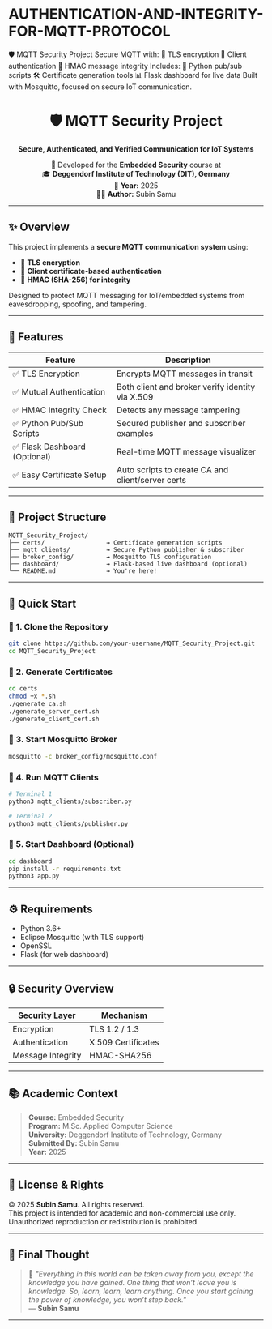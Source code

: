 # AUTHENTICATION-AND-INTEGRITY-FOR-MQTT-PROTOCOL
🛡️ MQTT Security Project Secure MQTT with:  🔐 TLS encryption  🔑 Client authentication  🧾 HMAC message integrity  Includes:  🐍 Python pub/sub scripts  🛠️ Certificate generation tools  📊 Flask dashboard for live data  Built with Mosquitto, focused on secure IoT communication.

<div align="center">

# 🛡️ MQTT Security Project  
**Secure, Authenticated, and Verified Communication for IoT Systems**

🚀 Developed for the **Embedded Security** course at  
🎓 **Deggendorf Institute of Technology (DIT), Germany**  
📅 **Year:** 2025  
👨‍💻 **Author:** Subin Samu

</div>

---

## ✨ Overview

This project implements a **secure MQTT communication system** using:

- 🔐 **TLS encryption**
- 🔑 **Client certificate-based authentication**
- 🧾 **HMAC (SHA-256) for integrity**

Designed to protect MQTT messaging for IoT/embedded systems from eavesdropping, spoofing, and tampering.

---

## 🔧 Features

| Feature                     | Description                                           |
|----------------------------|-------------------------------------------------------|
| ✅ TLS Encryption           | Encrypts MQTT messages in transit                     |
| ✅ Mutual Authentication    | Both client and broker verify identity via X.509     |
| ✅ HMAC Integrity Check     | Detects any message tampering                        |
| ✅ Python Pub/Sub Scripts   | Secured publisher and subscriber examples            |
| ✅ Flask Dashboard (Optional)| Real-time MQTT message visualizer                    |
| ✅ Easy Certificate Setup   | Auto scripts to create CA and client/server certs    |

---

## 📁 Project Structure

```
MQTT_Security_Project/
├── certs/                 → Certificate generation scripts
├── mqtt_clients/          → Secure Python publisher & subscriber
├── broker_config/         → Mosquitto TLS configuration
├── dashboard/             → Flask-based live dashboard (optional)
└── README.md              → You're here!
```

---

## 🚀 Quick Start

### 🔹 1. Clone the Repository
```bash
git clone https://github.com/your-username/MQTT_Security_Project.git
cd MQTT_Security_Project
```

### 🔹 2. Generate Certificates
```bash
cd certs
chmod +x *.sh
./generate_ca.sh
./generate_server_cert.sh
./generate_client_cert.sh
```

### 🔹 3. Start Mosquitto Broker
```bash
mosquitto -c broker_config/mosquitto.conf
```

### 🔹 4. Run MQTT Clients
```bash
# Terminal 1
python3 mqtt_clients/subscriber.py

# Terminal 2
python3 mqtt_clients/publisher.py
```

### 🔹 5. Start Dashboard (Optional)
```bash
cd dashboard
pip install -r requirements.txt
python3 app.py
```

---

## ⚙️ Requirements

- Python 3.6+
- Eclipse Mosquitto (with TLS support)
- OpenSSL
- Flask (for web dashboard)

---

## 🔒 Security Overview

| Security Layer     | Mechanism             |
|--------------------|------------------------|
| Encryption         | TLS 1.2 / 1.3          |
| Authentication     | X.509 Certificates     |
| Message Integrity  | HMAC-SHA256            |

---

## 📚 Academic Context

> **Course:** Embedded Security  
> **Program:** M.Sc. Applied Computer Science  
> **University:** Deggendorf Institute of Technology, Germany  
> **Submitted By:** Subin Samu  
> **Year:** 2025

---

## 📃 License & Rights

© 2025 **Subin Samu**. All rights reserved.  
This project is intended for academic and non-commercial use only. Unauthorized reproduction or redistribution is prohibited.

---

## 💬 Final Thought

> 🧠 *"Everything in this world can be taken away from you, except the knowledge you have gained. One thing that won’t leave you is knowledge. So, learn, learn, learn anything. Once you start gaining the power of knowledge, you won’t step back."*  
> — **Subin Samu**

---

